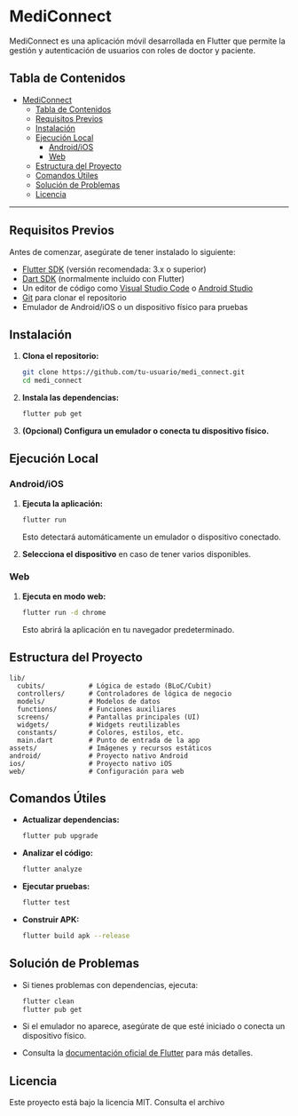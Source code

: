 # MediConnect

MediConnect es una aplicación móvil desarrollada en Flutter que permite la gestión y autenticación de usuarios con roles de doctor y paciente.

## Tabla de Contenidos

- [MediConnect](#mediconnect)
  - [Tabla de Contenidos](#tabla-de-contenidos)
  - [Requisitos Previos](#requisitos-previos)
  - [Instalación](#instalación)
  - [Ejecución Local](#ejecución-local)
    - [Android/iOS](#androidios)
    - [Web](#web)
  - [Estructura del Proyecto](#estructura-del-proyecto)
  - [Comandos Útiles](#comandos-útiles)
  - [Solución de Problemas](#solución-de-problemas)
  - [Licencia](#licencia)

---

## Requisitos Previos

Antes de comenzar, asegúrate de tener instalado lo siguiente:

- [Flutter SDK](https://docs.flutter.dev/get-started/install) (versión recomendada: 3.x o superior)
- [Dart SDK](https://dart.dev/get-dart) (normalmente incluido con Flutter)
- Un editor de código como [Visual Studio Code](https://code.visualstudio.com/) o [Android Studio](https://developer.android.com/studio)
- [Git](https://git-scm.com/) para clonar el repositorio
- Emulador de Android/iOS o un dispositivo físico para pruebas

## Instalación

1. **Clona el repositorio:**

   ```sh
   git clone https://github.com/tu-usuario/medi_connect.git
   cd medi_connect
   ```

2. **Instala las dependencias:**

   ```sh
   flutter pub get
   ```

3. **(Opcional) Configura un emulador o conecta tu dispositivo físico.**

## Ejecución Local

### Android/iOS

1. **Ejecuta la aplicación:**

   ```sh
   flutter run
   ```

   Esto detectará automáticamente un emulador o dispositivo conectado.

2. **Selecciona el dispositivo** en caso de tener varios disponibles.

### Web

1. **Ejecuta en modo web:**

   ```sh
   flutter run -d chrome
   ```

   Esto abrirá la aplicación en tu navegador predeterminado.

## Estructura del Proyecto

```
lib/
  cubits/           # Lógica de estado (BLoC/Cubit)
  controllers/      # Controladores de lógica de negocio
  models/           # Modelos de datos
  functions/        # Funciones auxiliares
  screens/          # Pantallas principales (UI)
  widgets/          # Widgets reutilizables
  constants/        # Colores, estilos, etc.
  main.dart         # Punto de entrada de la app
assets/             # Imágenes y recursos estáticos
android/            # Proyecto nativo Android
ios/                # Proyecto nativo iOS
web/                # Configuración para web
```

## Comandos Útiles

- **Actualizar dependencias:**  
  ```sh
  flutter pub upgrade
  ```

- **Analizar el código:**  
  ```sh
  flutter analyze
  ```

- **Ejecutar pruebas:**  
  ```sh
  flutter test
  ```

- **Construir APK:**  
  ```sh
  flutter build apk --release
  ```

## Solución de Problemas

- Si tienes problemas con dependencias, ejecuta:
  ```sh
  flutter clean
  flutter pub get
  ```

- Si el emulador no aparece, asegúrate de que esté iniciado o conecta un dispositivo físico.

- Consulta la [documentación oficial de Flutter](https://docs.flutter.dev/) para más detalles.

## Licencia

Este proyecto está bajo la licencia MIT. Consulta el archivo
